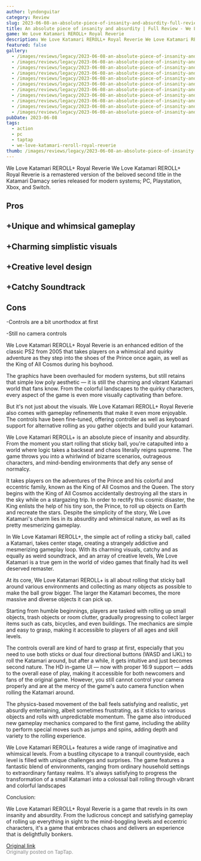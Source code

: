 ```yaml
---
author: lyndonguitar
category: Review
slug: 2023-06-08-an-absolute-piece-of-insanity-and-absurdity-full-review-we-love-katamari-reroll-royal
title: An absolute piece of insanity and absurdity | Full Review - We Love Katamari REROLL+ Royal Reverie
game: We Love Katamari REROLL+ Royal Reverie
description: We Love Katamari REROLL+ Royal Reverie We Love Katamari REROLL+ Royal Reverie is a remastered version of the beloved second title in the Katamari Damacy series released for modern systems; PC, Playstation, Xbox, and Switch.
featured: false
gallery:
  - /images/reviews/legacy/2023-06-08-an-absolute-piece-of-insanity-and-absurdity--full-review---we-love-katamari-reroll-royal--0.avif
  - /images/reviews/legacy/2023-06-08-an-absolute-piece-of-insanity-and-absurdity--full-review---we-love-katamari-reroll-royal--1.avif
  - /images/reviews/legacy/2023-06-08-an-absolute-piece-of-insanity-and-absurdity--full-review---we-love-katamari-reroll-royal--2.avif
  - /images/reviews/legacy/2023-06-08-an-absolute-piece-of-insanity-and-absurdity--full-review---we-love-katamari-reroll-royal--3.avif
  - /images/reviews/legacy/2023-06-08-an-absolute-piece-of-insanity-and-absurdity--full-review---we-love-katamari-reroll-royal--4.avif
  - /images/reviews/legacy/2023-06-08-an-absolute-piece-of-insanity-and-absurdity--full-review---we-love-katamari-reroll-royal--5.avif
  - /images/reviews/legacy/2023-06-08-an-absolute-piece-of-insanity-and-absurdity--full-review---we-love-katamari-reroll-royal--6.avif
  - /images/reviews/legacy/2023-06-08-an-absolute-piece-of-insanity-and-absurdity--full-review---we-love-katamari-reroll-royal--7.avif
  - /images/reviews/legacy/2023-06-08-an-absolute-piece-of-insanity-and-absurdity--full-review---we-love-katamari-reroll-royal--8.avif
  - /images/reviews/legacy/2023-06-08-an-absolute-piece-of-insanity-and-absurdity--full-review---we-love-katamari-reroll-royal--9.avif
  - /images/reviews/legacy/2023-06-08-an-absolute-piece-of-insanity-and-absurdity--full-review---we-love-katamari-reroll-royal--10.avif
pubDate: 2023-06-08
tags:
  - action
  - pc
  - taptap
  - we-love-katamari-reroll-royal-reverie
thumb: /images/reviews/legacy/2023-06-08-an-absolute-piece-of-insanity-and-absurdity--full-review---we-love-katamari-reroll-royal--0.avif
---
```


We Love Katamari REROLL+ Royal Reverie
We Love Katamari REROLL+ Royal Reverie is a remastered version of the beloved second title in the Katamari Damacy series released for modern systems; PC, Playstation, Xbox, and Switch.




## Pros



## +Unique and whimsical gameplay


## +Charming simplistic visuals


## +Creative level design


## +Catchy Soundtrack




## Cons


-Controls are a bit unorthodox at first

-Still no camera controls

We Love Katamari REROLL+ Royal Reverie is an enhanced edition of the classic PS2 from 2005 that takes players on a whimsical and quirky adventure as they step into the shoes of the Prince once again, as well as the King of All Cosmos during his boyhood.

The graphics have been overhauled for modern systems, but still retains that simple low poly aesthetic — it is still the charming and vibrant Katamari world that fans know. From the colorful landscapes to the quirky characters, every aspect of the game is even more visually captivating than before.

But it's not just about the visuals. We Love Katamari REROLL+ Royal Reverie also comes with gameplay refinements that make it even more enjoyable. The controls have been fine-tuned, offering controller as well as keyboard support for alternative rolling as you gather objects and build your katamari.

We Love Katamari REROLL+ is an absolute piece of insanity and absurdity. From the moment you start rolling that sticky ball, you're catapulted into a world where logic takes a backseat and chaos literally reigns supreme. The game throws you into a whirlwind of bizarre scenarios, outrageous characters, and mind-bending environments that defy any sense of normalcy.

It takes players on the adventures of the Prince and his colorful and eccentric family, known as the King of All Cosmos and the Queen. The story begins with the King of All Cosmos accidentally destroying all the stars in the sky while on a stargazing trip. In order to rectify this cosmic disaster, the King enlists the help of his tiny son, the Prince, to roll up objects on Earth and recreate the stars. Despite the simplicity of the story, We Love Katamari's charm lies in its absurdity and whimsical nature, as well as its pretty mesmerizing gameplay.

In We Love Katamari REROLL+, the simple act of rolling a sticky ball, called a Katamari, takes center stage, creating a strangely addictive and mesmerizing gameplay loop. With its charming visuals, catchy and as equally as weird soundtrack, and an array of creative levels, We Love Katamari is a true gem in the world of video games that finally had its well deserved remaster.

At its core, We Love Katamari REROLL+ is all about rolling that sticky ball around various environments and collecting as many objects as possible to make the ball grow bigger. The larger the Katamari becomes, the more massive and diverse objects it can pick up.

Starting from humble beginnings, players are tasked with rolling up small objects, trash objects or room clutter, gradually progressing to collect larger items such as cats, bicycles, and even buildings. The mechanics are simple and easy to grasp, making it accessible to players of all ages and skill levels.

The controls overall are kind of hard to grasp at first, especially that you need to use both sticks or dual four directional buttons (WASD and IJKL) to roll the Katamari around, but after a while, it gets intuitive and just becomes second nature. The HD in-game UI — now with proper 16:9 support — adds to the overall ease of play, making it accessible for both newcomers and fans of the original game. However, you still cannot control your camera properly and are at the mercy of the game's auto camera function when rolling the Katamari around.

The physics-based movement of the ball feels satisfying and realistic, yet absurdly entertaining, albeit sometimes frustrating, as it sticks to various objects and rolls with unpredictable momentum. The game also introduced new gameplay mechanics compared to the first game, including the ability to perform special moves such as jumps and spins, adding depth and variety to the rolling experience.

We Love Katamari REROLL+ features a wide range of imaginative and whimsical levels. From a bustling cityscape to a tranquil countryside, each level is filled with unique challenges and surprises. The game features a fantastic blend of environments, ranging from ordinary household settings to extraordinary fantasy realms. It's always satisfying to progress the transformation of a small Katamari into a colossal ball rolling through vibrant and colorful landscapes

Conclusion:

We Love Katamari REROLL+ Royal Reverie is a game that revels in its own insanity and absurdity. From the ludicrous concept and satisfying gameplay of rolling up everything in sight to the mind-boggling levels and eccentric characters, it's a game that embraces chaos and delivers an experience that is delightfully bonkers.

[Original link](https://www.taptap.io/post/5782556)<br><span style="font-size: 0.95em; color: #888;">Originally posted on TapTap.</span>